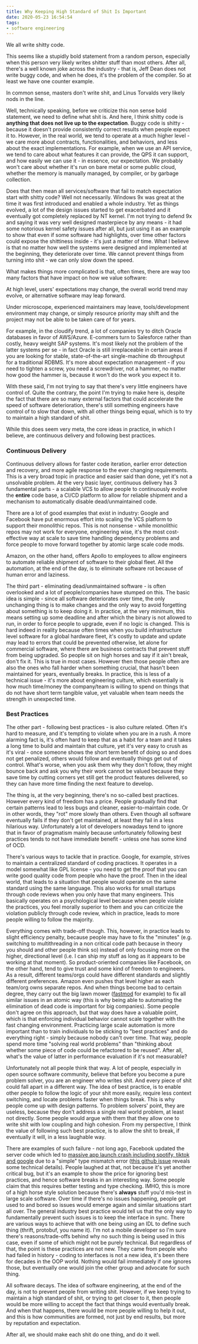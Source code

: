 ```yaml
---
title: Why Keeping High Standard of Shit Is Important
date: 2020-05-23 16:54:54
tags:
- software engineering
---
```


We all write shitty code.

This seems like a stupidly bold statement from a random person, especially when this person very likely writes shitter stuff than most others. After all, there's a well known joke across the industry - that is, Jeff Dean does not write buggy code, and when he does, it's the problem of the compiler. So at least we have one counter example.

In common sense, masters don't write shit, and Linus Torvalds very likely nods in the line.

Well, technically speaking, before we criticize this non sense bold statement, we need to define what shit is. And here, I think shitty code is **anything that does not live up to the expectation**. Buggy code is shitty - because it doesn't provide consistently correct results when people expect it to. However, in the real world, we tend to operate at a much higher level - we care more about contracts, functionalities, and behaviors, and less about the exact implementations. For example, when we use an API service, we tend to care about what features it can provide, the QPS it can support, and how easily we can use it - in essence, our expectation. We probably won't care about whether it's run on bare metal or some public cloud, whether the memory is manually managed, by compiler, or by garbage collection.

Does that then mean all services/software that fail to match expectation start with shitty code? Well not necessarily. Windows 9x was great at the time it was first introduced and enabled a whole industry. Yet as things evolved, a lot of the design issues started to get exacerbated and it eventually got completely replaced by NT kernel. I'm not trying to defend 9x and saying it was very well designed masterpiece by any means - it had some notorious kernel safety issues after all, but just using it as an example to show that even if some software had highlights, over time other factors could expose the shittiness inside - it's just a matter of time. What I believe is that no matter how well the systems were designed and implemented at the beginning, they deteriorate over time. We cannot prevent things from turning into shit - we can only slow down the speed.

What makes things more complicated is that, often times, there are way too many factors that have impact on how we value software:

At high level, users' expectations may change, the overall world trend may evolve, or alternative software may leap forward.

Under microscope, experienced maintainers may leave, tools/development environment may change, or simply resource priority may shift and the project may not be able to be taken care of for years.

For example, in the cloudify trend, a lot of companies try to ditch Oracle databases in favor of AWS/Azure. E-commers turn to Salesforce rather than costly, heavy weight SAP systems. It's most likely not the problem of the latter systems per se - in fact Oracle is still irreplaceable in certain areas if you are looking for stable, state-of-the-art single-machine db throughput for a traditional RDBMS. It's more about expectation management - if you need to tighten a screw, you need a screwdriver, not a hammer, no matter how good the hammer is, because it won't do the work you expect it to.

With these said, I'm not trying to say that there's very little engineers have control of. Quite the contrary, the point I'm trying to make here is, despite the fact that there are so many external factors that could accelerate the speed of software deterioration, there's still something engineers have control of to slow that down, with all other things being equal, which is to try to maintain a high standard of shit.

While this does seem very meta, the core ideas in practice, in which I believe, are continuous delivery and following best practices.

### Continuous Delivery

Continuous delivery allows for faster code iteration, earlier error detection and recovery, and more agile response to the ever changing requirements. This is a very broad topic in practice and easier said than done, yet it's not a unsolvable problem. At the very basic layer, continuous delivery has 3 fundamental parts - a scalable VCS to allow people to continuously evolve the **entire** code base, a CI/CD platform to allow for reliable shipment and a mechanism to automatically disable dead/unmaintained code.

There are a lot of good examples that exist in industry: Google and Facebook have put enormous effort into scaling the VCS platform to support their monolithic repos. This is not nonsense - while monolithic repos may not work for everyone, engineering wise, it's the most cost-effective way at scale to save time handling dependency problems and force people to move forward together by atomic large scale code mods.

Amazon, on the other hand, offers Apollo to employees to allow engineers to automate reliable shipment of software to their global fleet. All the automation, at the end of the day, is to eliminate software rot because of human error and laziness.

The third part - eliminating dead/unmaintained software - is often overlooked and a lot of people/companies have stumped on this. The basic idea is simple - since all software deteriorates over time, the only unchanging thing is to make changes and the only way to avoid forgetting about something is to keep doing it. In practice, at the very minimum, this means setting up some deadline and after which the binary is not allowed to run, in order to force people to upgrade, even if no logic is changed. This is hard indeed in reality because often times when you build infrastructure level software for a global hardware fleet, it's costly to update and update may lead to errors that could be prevented otherwise, let alone for commercial software, where there are business contracts that prevent stuff from being upgraded. So people sit on high horses and say if it ain't break, don't fix it. This is true in most cases. However then those people often are also the ones who fall harder when something crucial, that hasn't been maintained for years, eventually breaks. In practice, this is less of a technical issue - it's more about engineering culture, which essentially is how much time/money the company/team is willing to spend on things that do not have short term tangible value, yet valuable when team needs the strength in unexpected time.

### Best Practices

The other part - following best practices - is also culture related. Often it's hard to measure, and it's tempting to violate when you are in a rush. A more alarming fact is, it's often hard to keep that as a habit for a team and it takes a long time to build and maintain that culture, yet it's very easy to crush as it's viral - once someone shows the short term benefit of doing so and does not get penalized, others would follow and eventually things get out of control. What's worse, when you ask them why they don't follow, they might bounce back and ask you why their work cannot be valued because they save time by cutting corners yet still get the product features delivered, so they can have more time finding the next feature to develop.

The thing is, at the very beginning, there's no so-called best practices. However every kind of freedom has a price. People gradually find that certain patterns lead to less bugs and cleaner, easier-to-maintain code. Or in other words, they "rot" more slowly than others. Even though all software eventually fails if they don't get maintained, at least they fail in a less hilarious way. Unfortunately a lot of developers nowadays tend to ignore that in favor of pragmatism mainly because unfortunately following best practices tends to not have immediate benefit - unless one has some kind of OCD.

There's various ways to tackle that in practice. Google, for example, strives to maintain a centralized standard of coding practices. It operates in a model somewhat like GPL license - you need to get the proof that you can write good quality code from people who have the proof. Then in the ideal world, that leads to a situation that people would operate on the same standard using the same language. This also works for small startups through code reviews when you only have that many engineers. This basically operates on a psychological level because when people violate the practices, you feel morally superior to them and you can criticize the violation publicly through code review, which in practice, leads to more people willing to follow the majority.

Everything comes with trade-off though. This, however, in practice leads to slight efficiency penalty, because people may have to fix the "minutes" (e.g. switching to multithreading in a non critical code path because in theory you should and other people think so) instead of only focusing more on the higher, directional level (i.e. I can ship my stuff as long as it appears to be working at that moment). So product-oriented companies like Facebook, on the other hand, tend to give trust and some kind of freedom to engineers. As a result, different teams/orgs could have different standards and slightly different preferences. Amazon even pushes that level higher as each team/org owns separate repos. And when things become bad to certain degree, they carry out the big lawn mower ([fastmod](https://github.com/facebookincubator/fastmod) for example) to fix all similar issues in an atomic way (this is why being able to automating the elimination of dead code is important for big companies). Some people don't agree on this approach, but that way does have a valuable point, which is that enforcing individual behavior cannot scale together with the fast changing environment. Practicing large scale automation is more important than to train individuals to be sticking to "best practices" and do everything right - simply because nobody can't over time. That way, people spend more time "solving real world problems" than "thinking about whether some piece of code could be refactored to be reused". After all, what's the value of latter in performance evaluation if it's not measurable?

Unfortunately not all people think that way. A lot of people, especially in open source software community, believe that before you become a pure problem solver, you are an engineer who writes shit. And every piece of shit could fall apart in a different way. The idea of best practice, is to enable other people to follow the logic of your shit more easily, require less context switching, and locate problems faster when things break. This is why people come up with design patterns. To problem solvers' point, they are useless, because they don't address a single real world problem, at least not directly. Some people would argue with them that they allow one to write shit with low coupling and high cohesion. From my perspective, I think the value of following such best practice, is to allow the shit to break, if eventually it will, in a less laughable way.

There are examples of such failure - not long ago, Facebook updated the server code which led to [massive app launch crash including spotify, tiktok and google](https://www.theverge.com/2020/5/7/21250689/facebook-sdk-bug-ios-app-crash-apple-spotify-venmo-tiktok-tinder) due to a "simple" type mismatch error ([this github issue](https://github.com/facebook/facebook-ios-sdk/issues/1373) reveals some technical details). People laughed at that, not because it's yet another critical bug, but it's an example to show the price for ignoring best practices, and hence software breaks in an interesting way. Some people claim that this requires better testing and type checking. IMHO, this is more of a high horse style solution because there's **always** stuff you'd mis-test in large scale software. Over time if there's no issues happening, people get used to and bored so issues would emerge again and similar situations start all over. The general industry best practice would tell us that the only way to fundamentally prevent such issues is to keep the interface in sync. There are various ways to achieve that with one being using an IDL to define such thing (thrift, protobuf, you name it). I'm not a mobile developer so I'm sure there's reasons/trade-offs behind why no such thing is being used in this case, even if some of which might not be purely technical. But regardless of that, the point is these practices are not new. They came from people who had failed in history - coding to interfaces is not a new idea, it's been there for decades in the OOP world. Nothing would fail immediately if one ignores those, but eventually one would join the other group and advocate for such thing.


All software decays. The idea of software engineering, at the end of the day, is not to prevent people from writing shit. However, if we keep trying to maintain a high standard of shit, or trying to get closer to it, then people would be more willing to accept the fact that things would eventually break. And when that happens, there would be more people willing to help it out, and this is how communities are formed, not just by end results, but more by reputation and expectation.

After all, we should make each shit do one thing, and do it well.